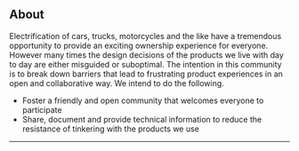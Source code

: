 ## About

Electrification of cars, trucks, motorcycles and the like have a tremendous opportunity to provide an exciting ownership experience for everyone. However many times the design decisions of the products we live with day to day are either misguided or suboptimal. The intention in this community is to break down barriers that lead to frustrating product experiences in an open and collaborative way. We intend to do the following.

* Foster a friendly and open community that welcomes everyone to participate
* Share, document and provide technical information to reduce the resistance of tinkering with the products we use

----
